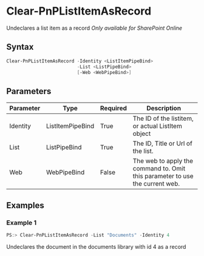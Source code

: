 # Clear-PnPListItemAsRecord
Undeclares a list item as a record
*Only available for SharePoint Online*
## Syntax
```powershell
Clear-PnPListItemAsRecord -Identity <ListItemPipeBind>
                          -List <ListPipeBind>
                          [-Web <WebPipeBind>]
```


## Parameters
Parameter|Type|Required|Description
---------|----|--------|-----------
|Identity|ListItemPipeBind|True|The ID of the listitem, or actual ListItem object|
|List|ListPipeBind|True|The ID, Title or Url of the list.|
|Web|WebPipeBind|False|The web to apply the command to. Omit this parameter to use the current web.|
## Examples

### Example 1
```powershell
PS:> Clear-PnPListItemAsRecord -List "Documents" -Identity 4
```
Undeclares the document in the documents library with id 4 as a record
